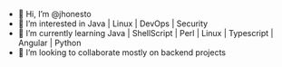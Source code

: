 - 👋 Hi, I’m @jhonesto
- 👀 I’m interested in Java | Linux | DevOps | Security
- 🌱 I’m currently learning Java | ShellScript | Perl | Linux | Typescript | Angular | Python
- 💞️ I’m looking to collaborate mostly on backend projects

<!---
jhonesto/jhonesto is a ✨ special ✨ repository because its `README.md` (this file) appears on your GitHub profile.
You can click the Preview link to take a look at your changes.
--->
